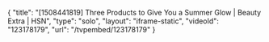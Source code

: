 {
    "title": "[1508441819] Three Products to Give You a Summer Glow | Beauty Extra | HSN",
    "type": "solo",
    "layout": "iframe-static",
    "videoId": "123178179",
    "url": "\/tvpembed\/123178179"
}